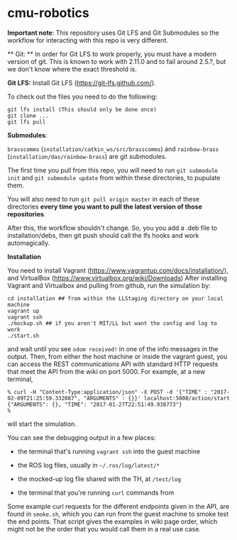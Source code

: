 cmu-robotics
============

**Important note**: This repository uses Git LFS and Git Submodules so the workflow for interacting with
this repo is very different.

** Git: ** In order for Git LFS to work properly, you must have a modern version of git. This is known to work with 2.11.0 and to fail around 2.5.?, but we don't know where the exact threshold is.

**Git LFS:**  Install Git LFS (https://git-lfs.github.com/).

To check out the files you need to do the following:
```
git lfs install (This should only be done once)
git clone ...
git lfs pull
```

**Submodules**:

`brasscomms` (`installation/catkin_ws/src/brasscomms`) and `rainbow-brass` (`installation/das/rainbow-brass`) 
are git submodules. 

The first time you pull from this repo, you will need to run `git submodule init` 
and `git submodule update` from within these directories, to pupulate them. 

You will also need to 
run `git pull origin master` in each of these directories **every time you want to pull the latest 
version of those repositories**.

After this, the workflow shouldn't change. So, you you add a .deb file to
installation/debs, then git push should call the lfs hooks and work automagically.

**Installation**

You need to install Vagrant (https://www.vagrantup.com/docs/installation/), and VirtualBox (https://www.virtualbox.org/wiki/Downloads)
After installing Vagrant and Virtualbox and pulling from github, run the simulation by:

```
cd installation ## from within the LLStaging directory on your local machine
vagrant up
vagrant ssh
./mockup.sh ## if you aren't MIT/LL but want the config and log to work
./start.sh
```

and wait until you see `odom received!` in one of the info messages in the
output. Then, from either the host machine or inside the vagrant guest,
you can access the REST communications API with standard HTTP requests that
meet the API from the wiki on port 5000. For example, at a new terminal,

```
% curl -H "Content-Type:application/json" -X POST -d '{"TIME" : "2017-02-09T21:25:59.332087", "ARGUMENTS" : {}}' localhost:5000/action/start
{"ARGUMENTS": {}, "TIME": "2017-01-27T22:51:49.938773"}
%
```

will start the simulation.

You can see the debugging output in a few places:

* the terminal that's running `vagrant ssh` into the guest machine

* the ROS log files, usually in `~/.ros/log/latest/*`

* the mocked-up log file shared with the TH, at `/test/log`

* the terminal that you're running `curl` commands from

Some example curl requests for the different endpoints given in the API,
are found in `smoke.sh`, which you can run from the guest machine to smoke
test the end points. That script gives the examples in wiki page order,
which might not be the order that you would call them in a real use case.
